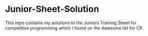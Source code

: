 # Junior-Sheet-Solution
This repo contains my solutions to the Juniors Training Sheet for competitive programming which I found on the Awesome list for CP.
